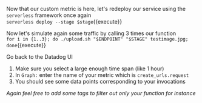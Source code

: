 Now that our custom metric is here, let's redeploy our service using the `serverless` framework once again  
`serverless deploy --stage $stage`{{execute}}

Now let's simulate again some traffic by calling 3 times our function  
`for i in {1..3}; do ./upload.sh "$ENDPOINT" "$STAGE" testimage.jpg; done`{{execute}}

Go back to the Datadog UI

1. Make sure you select a large enough time span (like 1 hour)
2. In `Graph:` enter the name of your metric which is `create_urls.request`
3. You should see some data points corresponding to your invocations

*Again feel free to add some tags to filter out only your function for instance*
